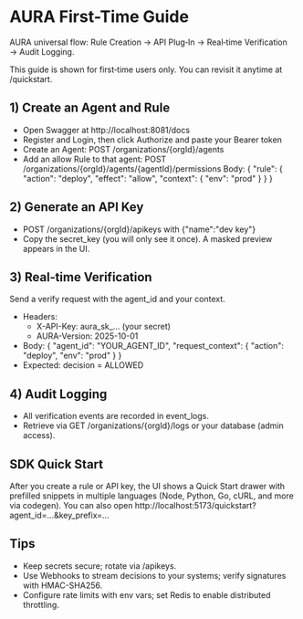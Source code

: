 # AURA First-Time Guide

AURA universal flow: Rule Creation → API Plug‑In → Real‑time Verification → Audit Logging.

This guide is shown for first‑time users only. You can revisit it anytime at /quickstart.

## 1) Create an Agent and Rule
- Open Swagger at http://localhost:8081/docs
- Register and Login, then click Authorize and paste your Bearer token
- Create an Agent: POST /organizations/{orgId}/agents
- Add an allow Rule to that agent: POST /organizations/{orgId}/agents/{agentId}/permissions
  Body:
  {
    "rule": {
      "action": "deploy",
      "effect": "allow",
      "context": { "env": "prod" }
    }
  }

## 2) Generate an API Key
- POST /organizations/{orgId}/apikeys with {"name":"dev key"}
- Copy the secret_key (you will only see it once). A masked preview appears in the UI.

## 3) Real‑time Verification
Send a verify request with the agent_id and your context.

- Headers:
  - X-API-Key: aura_sk_… (your secret)
  - AURA-Version: 2025-10-01
- Body:
  {
    "agent_id": "YOUR_AGENT_ID",
    "request_context": { "action": "deploy", "env": "prod" }
  }
- Expected: decision = ALLOWED

## 4) Audit Logging
- All verification events are recorded in event_logs.
- Retrieve via GET /organizations/{orgId}/logs or your database (admin access).

## SDK Quick Start
After you create a rule or API key, the UI shows a Quick Start drawer with prefilled snippets in multiple languages (Node, Python, Go, cURL, and more via codegen). You can also open http://localhost:5173/quickstart?agent_id=...&key_prefix=...

## Tips
- Keep secrets secure; rotate via /apikeys.
- Use Webhooks to stream decisions to your systems; verify signatures with HMAC-SHA256.
- Configure rate limits with env vars; set Redis to enable distributed throttling.
